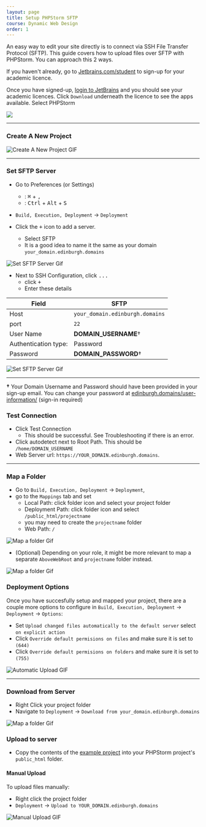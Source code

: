 ```yaml
---
layout: page
title: Setup PHPStorm SFTP
course: Dynamic Web Design
order: 1
---
```


An easy way to edit your site directly is to connect via SSH File Transfer Protocol (SFTP). This guide covers how to upload files over SFTP with PHPStorm. You can approach this 2 ways.

<!--
-   **Method 1:** create a single _main_ project that will allow you to see your entire server
-   **Method 2:** create individual project per site your are working on. -->

If you haven't already, go to [Jetbrains.com/student](https://www.jetbrains.com/community/education/#students) to sign-up for your academic licence.

Once you have signed-up, [login to JetBrains](https://account.jetbrains.com/login) and you should see your academic licences. Click `Download` underneath the licence to see the apps available. Select PHPStorm

![](img/jetbrains-download.png)

* * *

### Create A New Project

![Create A New Project GIF](gif/1-new-phpstorm-project.gif)

* * *

### Set SFTP Server

-   Go to Preferences (or Settings)

    -   <i class="fa fa-apple" aria-hidden="true"></i>: <kbd>⌘</kbd> + <kbd>,</kbd>
    -   <i class="fa fa-windows" aria-hidden="true"></i>: <kbd>Ctrl</kbd> + <kbd>Alt</kbd> + <kbd>S</kbd>

-   `Build, Execution, Deployment` -> `Deployment`
-   Click the <kbd>+</kbd> icon to add a server.
    -   Select SFTP
    -   It is a good idea to name it the same as your domain `your_domain.edinburgh.domains`

![Set SFTP Server Gif](gif/2-sftp-setup-add-webserver.gif)

-   Next to SSH Configuration, click <kbd>...</kbd>
    -   click <kbd>+</kbd>
    -   Enter these details

| Field                | SFTP                            |
| -------------------- | ------------------------------- |
| Host                 | `your_domain.edinburgh.domains` |
| port                 | `22`                            |
| User Name            | **DOMAIN_USERNAME**†            |
| Authentication type: | Password                        |
| Password             | **DOMAIN_PASSWORD**†            |

![Set SFTP Server Gif](gif/3-sftp-setup-add-ssh.gif)

* * *

**†** Your Domain Username and Password should have been provided in your sign-up email. You can change your password at [edinburgh.domains/user-information/](https://edinburgh.domains/user-information/) (sign-in required)

### Test Connection

-   Click Test Connection
    -   This should be successful. See Troubleshooting if there is an error.
-   Click autodetect next to Root Path. This should be `/home/DOMAIN_USERNAME`
-   Web Server url: `https://YOUR_DOMAIN.edinburgh.domains`.

* * *

### Map a Folder

-   Go to `Build, Execution, Deployment` -> `Deployment`,
-   go to the `Mappings` tab and set
    -   Local Path: click folder icon and select your project folder
    -   Deployment Path: click folder icon and select `/public_html/projectname`
      -   you may need to create the `projectname` folder
    -   Web Path: `/`

![Map a folder Gif](gif/4-sftp-setup-map-whole-project.gif)

- (Optional) Depending on your role, it might be more relevant to map a separate `AboveWebRoot` and `projectname` folder instead.

![Map a folder Gif](gif/4a-sftp-setup-map-separate-project-and-root.gif)

### Deployment Options

Once you have succesfully setup and mapped your project, there are a couple more options to configure in `Build, Execution, Deployment` -> `Deployment` -> `Options`:

-   Set `Upload changed files automatically to the default server` select `on explicit action`
-   Click `Override default permisions on files` and make sure it is set to `(644)`
-   Click `Override default permisions on folders` and make sure it is set to `(755)`

![Automatic Upload GIF](gif/5-sftp-setup-deployment-options.gif)


* * *

### Download from Server

-   Right Click your project folder
-   Navigate to `Deployment` -> `Download from your_domain.edinburgh.domains`

![Map a folder Gif](img/DownloadFromServer.png)

### Upload to server

-   Copy the contents of the [example project]({{site.url}}/example-projects-downloads) into your PHPStorm project's `public_html` folder.

#### Manual Upload

To upload files manually:

-   Right click the project folder
-   `Deployment` -> `Upload to YOUR_DOMAIN.edinburgh.domains`

![Manual Upload GIF](gif/PHPStormManualUpload.gif)
